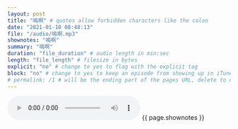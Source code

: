 ```yaml
---
layout: post
title: "嗚啊" # quotes allow forbidden characters like the colon
date: "2021-01-10 08:48:13"
file: "/audio/嗚啊.mp3"
shownotes: "嗚啊"
summary: "嗚啊"
duration: "file_duration" # audio length in min:sec
length: "file_length" # filesize in bytes
explicit: "no" # change to yes to flag with the explicit tag
block: "no" # change to yes to keep an episode from showing up in iTunes
# permalink: /1 # will be the ending part of the pages URL, delete to default to the title
---
```


<audio controls>
<source src="{{site.url}}{{site.baseurl}}{{ page.file }}" type="audio/x-mp3">
Your browser does not support the audio element.
</audio>
{{ page.shownotes }}
